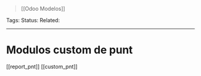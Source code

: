 > [[Odoo Modelos]]

Tags: 
Status: 
Related: 

___

# Modulos custom de punt

[[report_pnt]]
[[custom_pnt]]